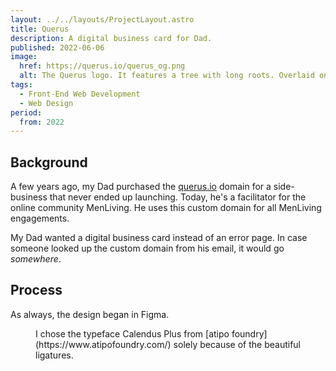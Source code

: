```yaml
---
layout: ../../layouts/ProjectLayout.astro
title: Querus
description: A digital business card for Dad.
published: 2022-06-06
image:
  href: https://querus.io/querus_og.png
  alt: The Querus logo. It features a tree with long roots. Overlaid on the tree, a banner reads Querus.
tags: 
  - Front-End Web Development
  - Web Design
period:
  from: 2022
---
```


## Background

A few years ago, my Dad purchased the [querus.io](https://querus.io/) domain for a side-business that never ended up launching. Today, he's a facilitator for the online community MenLiving. He uses this custom domain for all MenLiving engagements.

My Dad wanted a digital business card instead of an error page. In case someone looked up the custom domain from his email, it would go *somewhere*.

## Process

As always, the design began in Figma.

<Figure
  image={{
    href: "/src/img/projects/querus/querus_wireframe.png",
    alt: "A stylized wireframe of the Querus website in Figma."
  }}
>
  I chose the typeface Calendus Plus from [atipo foundry](https://www.atipofoundry.com/) solely because of the beautiful ligatures.
</Figure>
